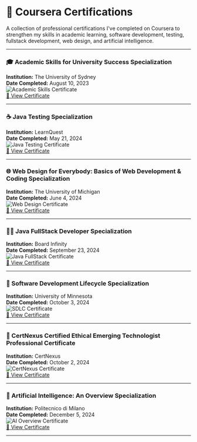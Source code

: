 # 📜 Coursera Certifications

A collection of professional certifications I've completed on Coursera to strengthen my skills in academic learning, software development, testing, fullstack development, web design, and artificial intelligence.

---

### 🎓 Academic Skills for University Success Specialization  
**Institution:** The University of Sydney  
**Date Completed:** August 10, 2023  
![Academic Skills Certificate](https://coursera.org/verify/F6SCH6PVLXDF/image)  
[🔗 View Certificate](https://www.coursera.org/account/accomplishments/specialization/certificate/F6SCH6PVLXDF)

---

### ☕ Java Testing Specialization  
**Institution:** LearnQuest  
**Date Completed:** May 21, 2024  
![Java Testing Certificate](https://coursera.org/verify/Q8R7AHGZ69PU/image)  
[🔗 View Certificate](https://www.coursera.org/account/accomplishments/specialization/certificate/Q8R7AHGZ69PU)

---

### 🌐 Web Design for Everybody: Basics of Web Development & Coding Specialization  
**Institution:** The University of Michigan  
**Date Completed:** June 4, 2024  
![Web Design Certificate](https://coursera.org/verify/UKLRPFQF5TEA/image)  
[🔗 View Certificate](https://www.coursera.org/account/accomplishments/specialization/certificate/UKLRPFQF5TEA)

---

### 👨‍💻 Java FullStack Developer Specialization  
**Institution:** Board Infinity  
**Date Completed:** September 23, 2024  
![Java FullStack Certificate](https://coursera.org/verify/SMLHS8WR5V1Y/image)  
[🔗 View Certificate](https://www.coursera.org/account/accomplishments/specialization/certificate/SMLHS8WR5V1Y)

---

### 🔄 Software Development Lifecycle Specialization  
**Institution:** University of Minnesota  
**Date Completed:** October 3, 2024  
![SDLC Certificate](https://coursera.org/verify/2AIJW88S1NY1/image)  
[🔗 View Certificate](https://www.coursera.org/account/accomplishments/specialization/certificate/2AIJW88S1NY1)

---

### 🔐 CertNexus Certified Ethical Emerging Technologist Professional Certificate  
**Institution:** CertNexus  
**Date Completed:** October 2, 2024  
![CertNexus Certificate](https://coursera.org/verify/K5RRGTV00E0Z/image)  
[🔗 View Certificate](https://www.coursera.org/account/accomplishments/specialization/certificate/K5RRGTV00E0Z)

---

### 🤖 Artificial Intelligence: An Overview Specialization  
**Institution:** Politecnico di Milano  
**Date Completed:** December 5, 2024  
![AI Overview Certificate](https://coursera.org/verify/84A0T2IOFSHE/image)  
[🔗 View Certificate](https://www.coursera.org/account/accomplishments/specialization/certificate/84A0T2IOFSHE)

---
